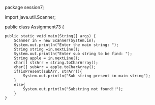 package session7;

import java.util.Scanner;

public class Assignment73 {

	public static void main(String[] args) {
		Scanner in = new Scanner(System.in);
		System.out.println("Enter the main string: ");
		String string =in.nextLine();
		System.out.println("Enter sub string to be find: ");
	    String apple = in.nextLine();
	    char[] strArr = string.toCharArray();
	    char[] subArr = apple.toCharArray();
	    if(isPresent(subArr, strArr)){
	    	System.out.println("Sub string present in main string");
	    }
	    else{
	    	System.out.println("Substring not found!!");
	    }
	}
